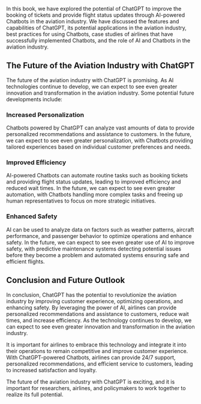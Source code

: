 
In this book, we have explored the potential of ChatGPT to improve the booking of tickets and provide flight status updates through AI-powered Chatbots in the aviation industry. We have discussed the features and capabilities of ChatGPT, its potential applications in the aviation industry, best practices for using Chatbots, case studies of airlines that have successfully implemented Chatbots, and the role of AI and Chatbots in the aviation industry.

The Future of the Aviation Industry with ChatGPT
------------------------------------------------

The future of the aviation industry with ChatGPT is promising. As AI technologies continue to develop, we can expect to see even greater innovation and transformation in the aviation industry. Some potential future developments include:

### Increased Personalization

Chatbots powered by ChatGPT can analyze vast amounts of data to provide personalized recommendations and assistance to customers. In the future, we can expect to see even greater personalization, with Chatbots providing tailored experiences based on individual customer preferences and needs.

### Improved Efficiency

AI-powered Chatbots can automate routine tasks such as booking tickets and providing flight status updates, leading to improved efficiency and reduced wait times. In the future, we can expect to see even greater automation, with Chatbots handling more complex tasks and freeing up human representatives to focus on more strategic initiatives.

### Enhanced Safety

AI can be used to analyze data on factors such as weather patterns, aircraft performance, and passenger behavior to optimize operations and enhance safety. In the future, we can expect to see even greater use of AI to improve safety, with predictive maintenance systems detecting potential issues before they become a problem and automated systems ensuring safe and efficient flights.

Conclusion and Future Outlook
-----------------------------

In conclusion, ChatGPT has the potential to revolutionize the aviation industry by improving customer experience, optimizing operations, and enhancing safety. By leveraging the power of AI, airlines can provide personalized recommendations and assistance to customers, reduce wait times, and increase efficiency. As the technology continues to develop, we can expect to see even greater innovation and transformation in the aviation industry.

It is important for airlines to embrace this technology and integrate it into their operations to remain competitive and improve customer experience. With ChatGPT-powered Chatbots, airlines can provide 24/7 support, personalized recommendations, and efficient service to customers, leading to increased satisfaction and loyalty.

The future of the aviation industry with ChatGPT is exciting, and it is important for researchers, airlines, and policymakers to work together to realize its full potential.
